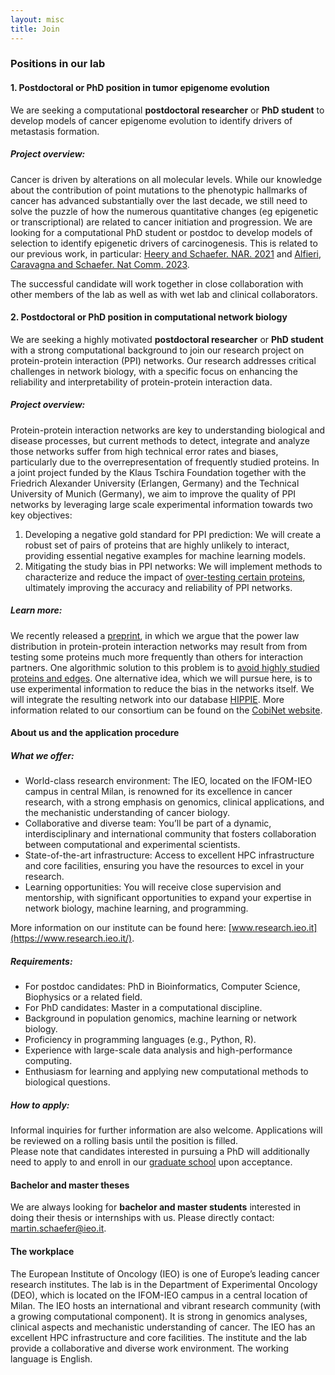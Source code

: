 ```yaml
---
layout: misc
title: Join
---
```

### Positions in our lab

#### 1. Postdoctoral or PhD position in tumor epigenome evolution

We are seeking a computational **postdoctoral researcher** or **PhD student** to develop models of cancer epigenome evolution to identify drivers of metastasis formation.  
##### Project overview:
Cancer is driven by alterations on all molecular levels. While our knowledge about the contribution of point mutations to the phenotypic hallmarks of cancer has advanced substantially over the last decade, we still need to solve the puzzle of how the numerous quantitative changes (eg epigenetic or transcriptional) are related to cancer initiation and progression. We are looking for a computational PhD student or postdoc to develop models of selection to identify epigenetic drivers of carcinogenesis. This is related to our previous work, in particular: [Heery and Schaefer. NAR. 2021](https://doi.org/10.1093/nar/gkab1167) and [Alfieri, Caravagna and Schaefer. Nat Comm. 2023](https://doi.org/10.1038/s41467-023-39313-8).  

The successful candidate will work together in close collaboration with other members of the lab as well as with wet lab and clinical collaborators.  

#### 2. Postdoctoral or PhD position in computational network biology
We are seeking a highly motivated **postdoctoral researcher** or **PhD student** with a strong computational background to join our research project on protein-protein interaction (PPI) networks. Our research addresses critical challenges in network biology, with a specific focus on enhancing the reliability and interpretability of protein-protein interaction data.
##### Project overview:
Protein-protein interaction networks are key to understanding biological and disease processes, but current methods to detect, integrate and analyze those networks suffer from high technical error rates and biases, particularly due to the overrepresentation of frequently studied proteins. In a joint project funded by the Klaus Tschira Foundation together with the Friedrich Alexander University (Erlangen, Germany) and the Technical University of Munich (Germany), we aim to improve the quality of PPI networks by leveraging large scale experimental information towards two key objectives:  
1. Developing a negative gold standard for PPI prediction: We will create a robust set of pairs of proteins that are highly unlikely to interact, providing essential negative examples for machine learning models.
2. Mitigating the study bias in PPI networks: We will implement methods to characterize and reduce the impact of [over-testing certain proteins](https://www.biorxiv.org/content/10.1101/2023.03.17.533165v2), ultimately improving the accuracy and reliability of PPI networks.

##### Learn more:
We recently released a [preprint](https://www.biorxiv.org/content/10.1101/2023.03.17.533165v2), in which we argue that the power law distribution in protein-protein interaction networks may result from from testing some proteins much more frequently than others for interaction partners. One algorithmic solution to this problem is to [avoid highly studied proteins and edges](https://academic.oup.com/bioinformatics/article/39/6/btad345/7180269). One alternative idea, which we will pursue here, is to use experimental information to reduce the bias in the networks itself. We will integrate the resulting network into our database [HIPPIE](https://cbdm.uni-mainz.de/hippie/). More information related to our consortium can be found on the [CobiNet website](https://www.cobinet.ai).    

#### About us and the application procedure

##### What we offer:
* World-class research environment: The IEO, located on the IFOM-IEO campus in central Milan, is renowned for its excellence in cancer research, with a strong emphasis on genomics, clinical applications, and the mechanistic understanding of cancer biology.
* Collaborative and diverse team: You’ll be part of a dynamic, interdisciplinary and international community that fosters collaboration between computational and experimental scientists.
* State-of-the-art infrastructure: Access to excellent HPC infrastructure and core facilities, ensuring you have the resources to excel in your research.
* Learning opportunities: You will receive close supervision and mentorship, with significant opportunities to expand your expertise in network biology, machine learning, and programming.

More information on our institute can be found here: [www.research.ieo.it](https://www.research.ieo.it/).

##### Requirements:
* For postdoc candidates: PhD in Bioinformatics, Computer Science, Biophysics or a related field.
* For PhD candidates: Master in a computational discipline.
* Background in population genomics, machine learning or network biology.
* Proficiency in programming languages (e.g., Python, R).
* Experience with large-scale data analysis and high-performance computing.
* Enthusiasm for learning and applying new computational methods to biological questions.

##### How to apply:
Informal inquiries for further information are also welcome. Applications will be reviewed on a rolling basis until the position is filled.  
Please note that candidates interested in pursuing a PhD will additionally need to apply to and enroll in our [graduate school](https://www.semm.it/) upon acceptance.

#### Bachelor and master theses

We are always looking for **bachelor and master students** interested in doing their thesis or internships with us. Please directly contact: martin.schaefer@ieo.it.


#### The workplace

The European Institute of Oncology (IEO) is one of Europe’s leading cancer research institutes. The lab is in the Department of Experimental Oncology (DEO), which is located on the IFOM-IEO campus in a central location of Milan. The IEO hosts an international and vibrant research community (with a growing computational component). It is strong in genomics analyses, clinical aspects and mechanistic understanding of cancer. The IEO has an excellent HPC infrastructure and core facilities. The institute and the lab provide a collaborative and diverse work environment. The working language is English.
